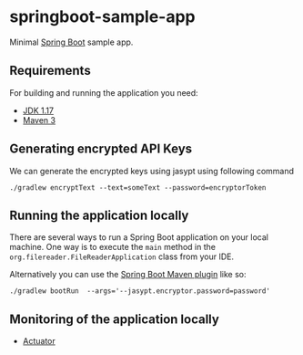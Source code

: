 # springboot-sample-app


Minimal [Spring Boot](http://projects.spring.io/spring-boot/) sample app.

## Requirements

For building and running the application you need:

- [JDK 1.17](https://www.oracle.com/java/technologies/javase/jdk17-archive-downloads.html)
- [Maven 3](https://maven.apache.org)

## Generating encrypted API Keys

We can generate the encrypted keys using jasypt using following command

```shell
./gradlew encryptText --text=someText --password=encryptorToken
```

## Running the application locally

There are several ways to run a Spring Boot application on your local machine. One way is to execute the `main` method in the `org.filereader.FileReaderApplication` class from your IDE.

Alternatively you can use the [Spring Boot Maven plugin](https://docs.spring.io/spring-boot/docs/current/reference/html/build-tool-plugins-maven-plugin.html) like so:

```shell
./gradlew bootRun  --args='--jasypt.encryptor.password=password'
```

## Monitoring of the application locally

- [Actuator](http://localhost:8080/actuator)


